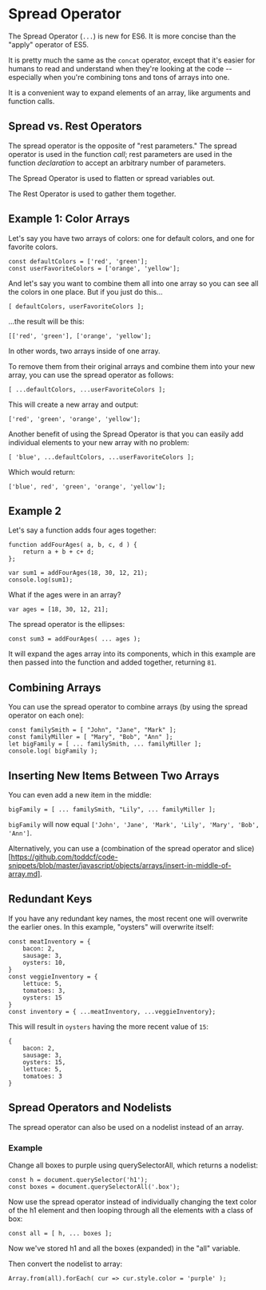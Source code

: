 # Spread Operator

The Spread Operator (`...`) is new for ES6.  It is more concise than the "apply" operator of ES5.

It is pretty much the same as the `concat` operator, except that it's easier for humans to read and understand when they're looking at the code -- especially when you're combining tons and tons of arrays into one.

It is a convenient way to expand elements of an array, like arguments and function calls.


## Spread vs. Rest Operators

The spread operator is the opposite of "rest parameters."  The spread operator is used in the function *call*; rest parameters are used in the function *declaration* to accept an arbitrary number of parameters.

The Spread Operator is used to flatten or spread variables out.

The Rest Operator is used to gather them together.


## Example 1: Color Arrays

Let's say you have two arrays of colors: one for default colors, and one for favorite colors.

```
const defaultColors = ['red', 'green'];
const userFavoriteColors = ['orange', 'yellow'];
```

And let's say you want to combine them all into one array so you can see all the colors in one place. But if you just do this...

```
[ defaultColors, userFavoriteColors ];
```

...the result will be this:

```
[['red', 'green'], ['orange', 'yellow'];
```

In other words, two arrays inside of one array.

To remove them from their original arrays and combine them into your new array, you can use the spread operator as follows:

```
[ ...defaultColors, ...userFavoriteColors ];
```

This will create a new array and output:

```
['red', 'green', 'orange', 'yellow'];
```

Another benefit of using the Spread Operator is that you can easily add individual elements to your new array with no problem:

```
[ 'blue', ...defaultColors, ...userFavoriteColors ];
```

Which would return:

```
['blue', red', 'green', 'orange', 'yellow'];
```


## Example 2

Let's say a function adds four ages together:

```
function addFourAges( a, b, c, d ) {
	return a + b + c+ d;
};

var sum1 = addFourAges(18, 30, 12, 21);
console.log(sum1);
```

What if the ages were in an array?

```
var ages = [18, 30, 12, 21];
```

The spread operator is the ellipses:

```
const sum3 = addFourAges( ... ages );
```

It will expand the ages array into its components, which in this example are then passed into the function and added together, returning `81`.


## Combining Arrays

You can use the spread operator to combine arrays (by using the spread operator on each one):

```
const familySmith = [ "John", "Jane", "Mark" ];
const familyMiller = [ "Mary", "Bob", "Ann" ];
let bigFamily = [ ... familySmith, ... familyMiller ];
console.log( bigFamily );
```


## Inserting New Items Between Two Arrays

You can even add a new item in the middle:

```
bigFamily = [ ... familySmith, "Lily", ... familyMiller ];
```

`bigFamily` will now equal `['John', 'Jane', 'Mark', 'Lily', 'Mary', 'Bob', 'Ann']`.

Alternatively, you can use a (combination of the spread operator and slice)[https://github.com/toddcf/code-snippets/blob/master/javascript/objects/arrays/insert-in-middle-of-array.md].


## Redundant Keys

If you have any redundant key names, the most recent one will overwrite the earlier ones.  In this example, "oysters" will overwrite itself:

```
const meatInventory = {
	bacon: 2,
	sausage: 3,
	oysters: 10,
}
const veggieInventory = {
	lettuce: 5,
	tomatoes: 3,
	oysters: 15
}
const inventory = { ...meatInventory, ...veggieInventory};
```

This will result in `oysters` having the more recent value of `15`:

```
{
	bacon: 2,
	sausage: 3,
	oysters: 15,
	lettuce: 5,
	tomatoes: 3
}
```


## Spread Operators and Nodelists

The spread operator can also be used on a nodelist instead of an array.


### Example

Change all boxes to purple using querySelectorAll, which returns a nodelist:

```
const h = document.querySelector('h1');
const boxes = document.querySelectorAll('.box');
```

Now use the spread operator instead of individually changing the text color of the h1 element and then looping through all the elements with a class of box:

```
const all = [ h, ... boxes ];
```

Now we've stored h1 and all the boxes (expanded) in the "all" variable.

Then convert the nodelist to array:

```
Array.from(all).forEach( cur => cur.style.color = 'purple' );
```